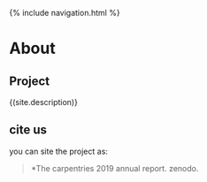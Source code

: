 {% include navigation.html %}
# About 
## Project
{(site.description)}
## cite us

you can site the project as:
> *The carpentries 2019 annual report. zenodo. 
